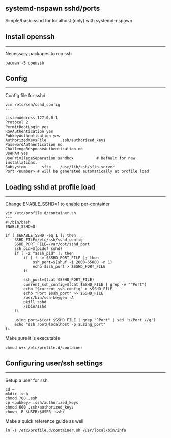 systemd-nspawn sshd/ports
---
Simple/basic sshd for localhost (only) with systemd-nspawn

## Install openssh
---
Necessary packages to run ssh
```
pacman -S openssh
```

## Config
---
Config file for sshd
```
vim /etc/ssh/sshd_config
---

ListenAddress 127.0.0.1
Protocol 2
PermitRootLogin yes
RSAAuthentication yes
PubkeyAuthentication yes
AuthorizedKeysFile      .ssh/authorized_keys
PasswordAuthentication no
ChallengeResponseAuthentication no
UsePAM yes
UsePrivilegeSeparation sandbox          # Default for new installations.
Subsystem       sftp    /usr/lib/ssh/sftp-server
Port <number> # will be generated automatically at profile load 
```

## Loading sshd at profile load
---
Change ENABLE_SSHD=1 to enable per-container
```
vim /etc/profile.d/container.sh
---
#!/bin/bash
ENABLE_SSHD=0

if [ $ENABLE_SSHD -eq 1 ]; then
    SSHD_FILE=/etc/ssh/sshd_config
    SSHD_PORT_FILE=/var/opt/sshd_port
    ssh_pid=$(pidof sshd)
    if [ -z "$ssh_pid" ]; then
        if [ ! -e $SSHD_PORT_FILE ]; then
            ssh_port=$(shuf -i 2000-65000 -n 1)
            echo $ssh_port > $SSHD_PORT_FILE
        fi

        ssh_port=$(cat $SSHD_PORT_FILE)
        current_ssh_config=$(cat $SSHD_FILE | grep -v "^Port")
        echo "$current_ssh_config" > $SSHD_FILE
        echo "Port $ssh_port" >> $SSHD_FILE
        /usr/bin/ssh-keygen -A
        pkill sshd
        /sbin/sshd
    fi

    using_port=$(cat $SSHD_FILE | grep "^Port" | sed 's/Port //g')
    echo "ssh root@localhost -p $using_port"
fi

```

Make sure it is executable
```
chmod u+x /etc/profile.d/container
```

## Configuring user/ssh settings
---
Setup a user for ssh
```
cd ~
mkdir .ssh
chmod 700 .ssh
cp <pubkey> .ssh/authorized_keys
chmod 600 .ssh/authorized_keys
chown -R $USER:$USER .ssh/
```

Make a quick reference guide as well
```
ln -s /etc/profile.d/container.sh /usr/local/bin/info
```
